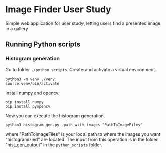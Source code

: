# Image Finder User Study
Simple web application for user study, letting users find a presented image in a gallery

## Running Python scripts
### Histogram generation
Go to folder `./python_scripts`. Create and activate a virtual environment.
```
python3 -m venv ./venv
source venv/bin/activate
```
Install numpy and opencv.
```
pip install numpy
pip install pyopencv
```

Now you can execute the histogram generation.
```
python3 histogram_gen.py -path_with_images "PathToImageFiles"
```
where "PathToImageFiles" is your local path to where the images you want "histogramizied" are located.
The input from this operation is in the folder "hist_gen_output" in the `python_scripts` folder.
